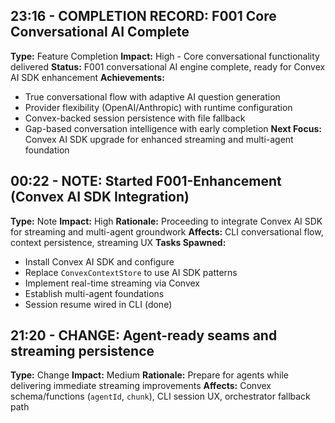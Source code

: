 ## 23:16 - COMPLETION RECORD: F001 Core Conversational AI Complete
**Type:** Feature Completion
**Impact:** High - Core conversational functionality delivered
**Status:** F001 conversational AI engine complete, ready for Convex AI SDK enhancement
**Achievements:**
- True conversational flow with adaptive AI question generation
- Provider flexibility (OpenAI/Anthropic) with runtime configuration
- Convex-backed session persistence with file fallback
- Gap-based conversation intelligence with early completion
**Next Focus:** Convex AI SDK upgrade for enhanced streaming and multi-agent foundation

## 00:22 - NOTE: Started F001-Enhancement (Convex AI SDK Integration)
**Type:** Note
**Impact:** High
**Rationale:** Proceeding to integrate Convex AI SDK for streaming and multi-agent groundwork
**Affects:** CLI conversational flow, context persistence, streaming UX
**Tasks Spawned:**
- Install Convex AI SDK and configure
- Replace `ConvexContextStore` to use AI SDK patterns
- Implement real-time streaming via Convex
- Establish multi-agent foundations
- Session resume wired in CLI (done)

## 21:20 - CHANGE: Agent-ready seams and streaming persistence
**Type:** Change
**Impact:** Medium
**Rationale:** Prepare for agents while delivering immediate streaming improvements
**Affects:** Convex schema/functions (`agentId`, `chunk`), CLI session UX, orchestrator fallback path


